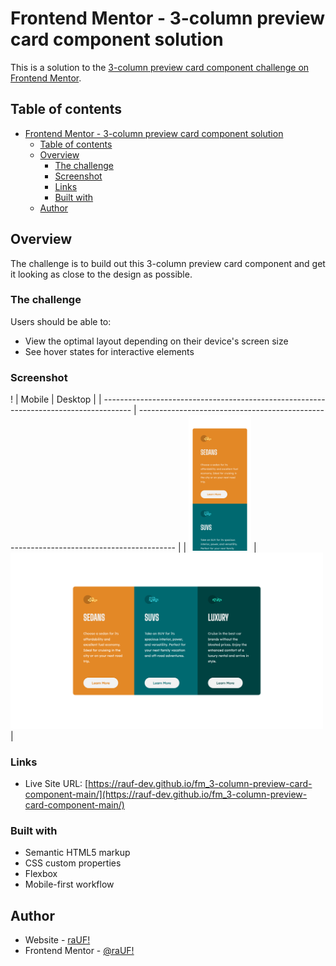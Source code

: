 # Frontend Mentor - 3-column preview card component solution

This is a solution to the [3-column preview card component challenge on Frontend Mentor](https://www.frontendmentor.io/challenges/3column-preview-card-component-pH92eAR2-). 

## Table of contents

- [Frontend Mentor - 3-column preview card component solution](#frontend-mentor---3-column-preview-card-component-solution)
  - [Table of contents](#table-of-contents)
  - [Overview](#overview)
    - [The challenge](#the-challenge)
    - [Screenshot](#screenshot)
    - [Links](#links)
    - [Built with](#built-with)
  - [Author](#author)


## Overview
The challenge is to build out this 3-column preview card component and get it looking as close to the design as possible.

### The challenge

Users should be able to:

- View the optimal layout depending on their device's screen size
- See hover states for interactive elements

### Screenshot

!
| Mobile                                                                                | Desktop                                                                                 |
| ------------------------------------------------------------------------------------- | --------------------------------------------------------------------------------------- |
| <img src="./screenshot_mobile.png" width="100" height="" alt="Screenshot of solution"> | <img src="./screenshot_desktop.png" width="500" height="" alt="Screenshot of solution"> |

### Links

- Live Site URL: [https://rauf-dev.github.io/fm_3-column-preview-card-component-main/](https://rauf-dev.github.io/fm_3-column-preview-card-component-main/)

### Built with

- Semantic HTML5 markup
- CSS custom properties
- Flexbox
- Mobile-first workflow

## Author

- Website - [raUF!](https://www.heyrauf.com)
- Frontend Mentor - [@raUF!](https://www.frontendmentor.io/profile/yourusername)


